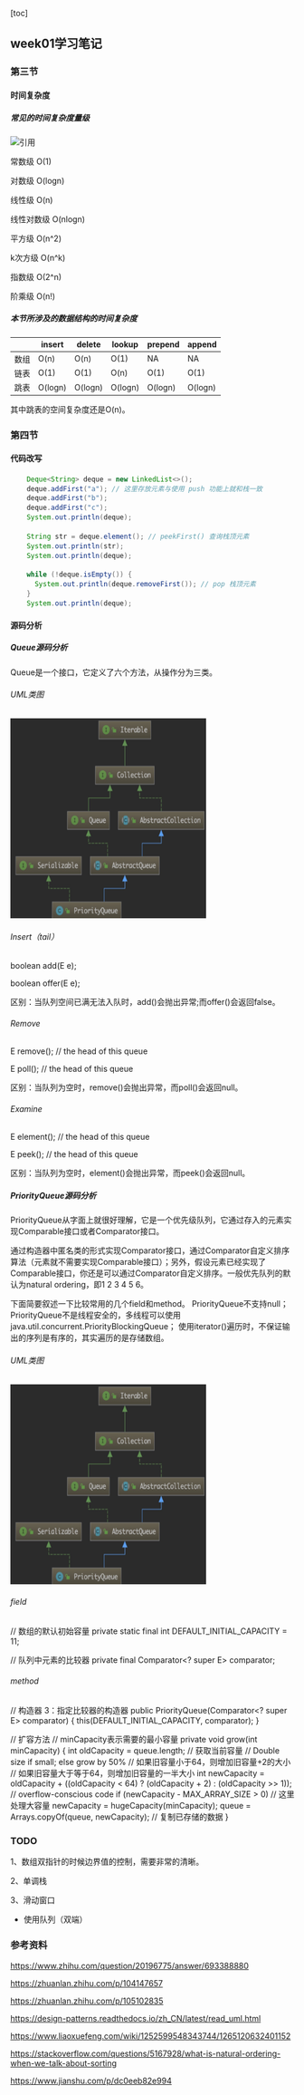 [toc]

## week01学习笔记

### 第三节

#### 时间复杂度

##### 常见的时间复杂度量级

![引用](https://pic1.zhimg.com/80/v2-8c2fee5f94f72835e60b8e7b85753079_720w.jpg)

常数级 O(1)

对数级 O(logn)

线性级 O(n)

线性对数级 O(nlogn)

平方级 O(n^2)

k次方级 O(n^k)

指数级 O(2^n)

阶乘级 O(n!)

##### 本节所涉及的数据结构的时间复杂度

|      | insert  | delete  | lookup  | prepend | append  |
| ---- | ------- | ------- | ------- | ------- | ------- |
| 数组 | O(n)    | O(n)    | O(1)    | NA      | NA      |
| 链表 | O(1)    | O(1)    | O(n)    | O(1)    | O(1)    |
| 跳表 | O(logn) | O(logn) | O(logn) | O(logn) | O(logn) |

其中跳表的空间复杂度还是O(n)。

### 第四节

#### 代码改写

```java
	Deque<String> deque = new LinkedList<>();
    deque.addFirst("a"); // 这里存放元素与使用 push 功能上就和栈一致
    deque.addFirst("b");
    deque.addFirst("c");
    System.out.println(deque);

    String str = deque.element(); // peekFirst() 查询栈顶元素
    System.out.println(str);
    System.out.println(deque);

    while (!deque.isEmpty()) {
      System.out.println(deque.removeFirst()); // pop 栈顶元素
    }
    System.out.println(deque);
```

#### 源码分析

##### Queue源码分析

Queue是一个接口，它定义了六个方法，从操作分为三类。

###### UML类图

![QueueUML](https://github.com/10amTea/algorithm009-class01/blob/master/Week_01/picture/PriorityQueueUML.png)

######  Insert（tail）

boolean add(E e);

boolean offer(E e);

区别：当队列空间已满无法入队时，add()会抛出异常;而offer()会返回false。

###### Remove

E remove(); // the head of this queue

E poll(); // the head of this queue

区别：当队列为空时，remove()会抛出异常，而poll()会返回null。

###### Examine

E element(); // the head of this queue

E peek(); // the head of this queue

区别：当队列为空时，element()会抛出异常，而peek()会返回null。

##### PriorityQueue源码分析

PriorityQueue从字面上就很好理解，它是一个优先级队列，它通过存入的元素实现Comparable接口或者Comparator接口。

通过构造器中匿名类的形式实现Comparator接口，通过Comparator自定义排序算法（元素就不需要实现Comparable接口）；另外，假设元素已经实现了Comparable接口，你还是可以通过Comparator自定义排序。一般优先队列的默认为natural ordering，即1 2 3 4 5 6。

下面简要叙述一下比较常用的几个field和method。
PriorityQueue不支持null；
PriorityQueue不是线程安全的，多线程可以使用java.util.concurrent.PriorityBlockingQueue；
使用iterator()遍历时，不保证输出的序列是有序的，其实遍历的是存储数组。

###### UML类图

![PriorityQueueUML](https://github.com/10amTea/algorithm009-class01/blob/master/Week_01/picture/PriorityQueueUML.png)

###### field

// 数组的默认初始容量
private static final int DEFAULT_INITIAL_CAPACITY = 11;

// 队列中元素的比较器
private final Comparator<? super E> comparator;

###### method

// 构造器 3：指定比较器的构造器
public PriorityQueue(Comparator<? super E> comparator) {
	this(DEFAULT_INITIAL_CAPACITY, comparator);
}



// 扩容方法
// minCapacity表示需要的最小容量
private void grow(int minCapacity) {
	int oldCapacity = queue.length; // 获取当前容量
	// Double size if small; else grow by 50%
	// 如果旧容量小于64，则增加旧容量+2的大小
	// 如果旧容量大于等于64，则增加旧容量的一半大小
	int newCapacity = oldCapacity + ((oldCapacity < 64) ? (oldCapacity + 2) : 
											(oldCapacity >> 1));
	// overflow-conscious code
	if (newCapacity - MAX_ARRAY_SIZE > 0) // 这里处理大容量
		newCapacity = hugeCapacity(minCapacity);
	queue = Arrays.copyOf(queue, newCapacity); // 复制已存储的数据
}

### TODO

1、数组双指针的时候边界值的控制，需要非常的清晰。

2、单调栈

3、滑动窗口

+ 使用队列（双端）

### 参考资料

https://www.zhihu.com/question/20196775/answer/693388880

https://zhuanlan.zhihu.com/p/104147657

https://zhuanlan.zhihu.com/p/105102835

https://design-patterns.readthedocs.io/zh_CN/latest/read_uml.html

https://www.liaoxuefeng.com/wiki/1252599548343744/1265120632401152

https://stackoverflow.com/questions/5167928/what-is-natural-ordering-when-we-talk-about-sorting

https://www.jianshu.com/p/dc0eeb82e994